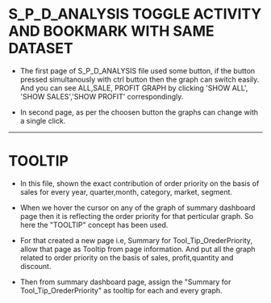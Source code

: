 # S_P_D_ANALYSIS TOGGLE ACTIVITY AND BOOKMARK WITH SAME DATASET

- The first page of S_P_D_ANALYSIS file used some button, if the button pressed simultanously with ctrl button then the graph can switch easily. And you can see ALL,SALE, PROFIT GRAPH by clicking 'SHOW ALL', 'SHOW SALES','SHOW PROFIT' correspondingly.

- In second page, as per the choosen button the graphs can change with a single click.

--------------------------------------------------------------------------------------------------------------------------

# TOOLTIP 

- In this file, shown the exact contribution of order priority on the basis of sales for every year, quarter,month, category, market, segment.

- When we hover the cursor on any of the graph of summary dashboard page then it is reflecting the order priority for that perticular graph. So here the "TOOLTIP" concept has been used.

- For that created a new page i.e, Summary for Tool_Tip_OrederPriority, allow that page as Tooltip from page information. And put all the graph related to order priority on the basis of sales, profit,quantity and discount.

- Then from summary dashboard page, assign the "Summary for Tool_Tip_OrederPriority" as tooltip for each and every graph.





